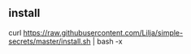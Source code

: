 ## install

curl https://raw.githubusercontent.com/Lilja/simple-secrets/master/install.sh | bash -x
